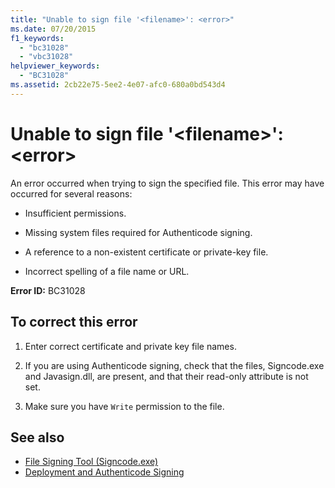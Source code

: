 ```yaml
---
title: "Unable to sign file '<filename>': <error>"
ms.date: 07/20/2015
f1_keywords: 
  - "bc31028"
  - "vbc31028"
helpviewer_keywords: 
  - "BC31028"
ms.assetid: 2cb22e75-5ee2-4e07-afc0-680a0bd543d4
---
```

# Unable to sign file '\<filename>': \<error>
An error occurred when trying to sign the specified file. This error may have occurred for several reasons:  
  
-   Insufficient permissions.  
  
-   Missing system files required for Authenticode signing.  
  
-   A reference to a non-existent certificate or private-key file.  
  
-   Incorrect spelling of a file name or URL.  
  
 **Error ID:** BC31028  
  
## To correct this error  
  
1.  Enter correct certificate and private key file names.  
  
2.  If you are using Authenticode signing, check that the files, Signcode.exe and Javasign.dll, are present, and that their read-only attribute is not set.  
  
3.  Make sure you have `Write` permission to the file.  
  
## See also
- [File Signing Tool (Signcode.exe)](https://msdn.microsoft.com/library/2d299154-34ea-41ba-ad12-17075bb7e1db)
- [Deployment and Authenticode Signing](https://msdn.microsoft.com/library/ecc3f059-da2e-445b-9b87-5b2978e2f8b2)
